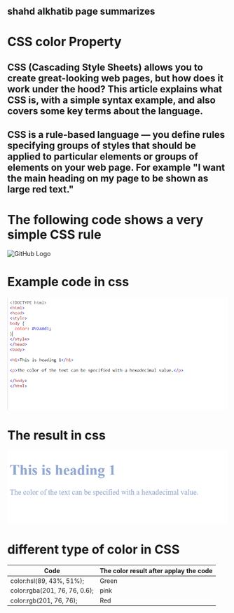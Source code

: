 ## shahd alkhatib page summarizes
# CSS color Property

## CSS (Cascading Style Sheets) allows you to create great-looking web pages, but how does it work under the hood? This article explains what CSS is, with a simple syntax example, and also covers some key terms about the language. 

## CSS is a rule-based language — you define rules specifying groups of styles that should be applied to particular elements or groups of elements on your web page. For example "I want the main heading on my page to be shown as large red text."



# The following code shows a very simple CSS rule
![GitHub Logo](https://ingzha.com/wp-content/uploads/2020/03/css-declaration-small.png)


# Example code in css 
![GitHub image](code.png)

# The result in css
![GitHub image](result.png)

# different type of color in CSS

Code | The color result after applay the code
------------------------------|--------------------
color:hsl(89, 43%, 51%);      | Green
color:rgba(201, 76, 76, 0.6); | pink
color:rgb(201, 76, 76);       | Red 







